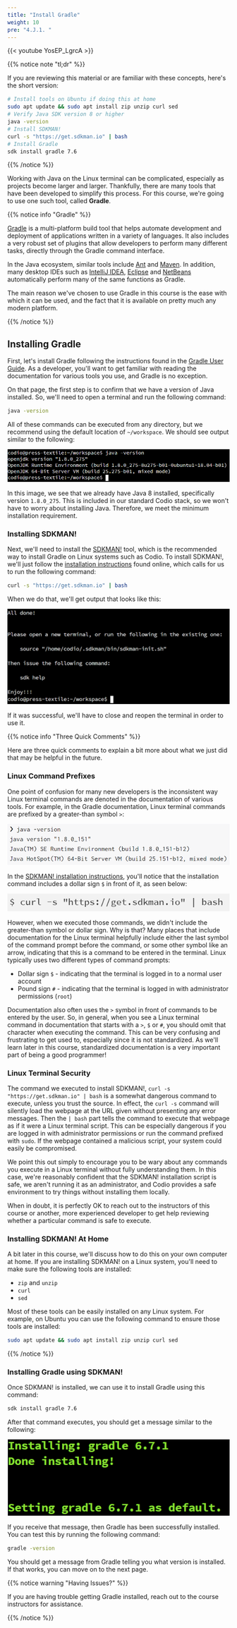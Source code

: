 ```yaml
---
title: "Install Gradle"
weight: 10
pre: "4.J.1. "
---
```


{{< youtube YosEP_LgrcA  >}}

{{% notice note "tl;dr" %}}

If you are reviewing this material or are familiar with these concepts, here's the short version:

```bash
# Install tools on Ubuntu if doing this at home
sudo apt update && sudo apt install zip unzip curl sed
# Verify Java SDK version 8 or higher
java -version
# Install SDKMAN!
curl -s "https://get.sdkman.io" | bash
# Install Gradle
sdk install gradle 7.6
```

{{% /notice %}}

Working with Java on the Linux terminal can be complicated, especially as projects become larger and larger. Thankfully, there are many tools that have been developed to simplify this process. For this course, we're going to use one such tool, called **Gradle**.

{{% notice info "Gradle" %}}

[Gradle](https://gradle.org/) is a multi-platform build tool that helps automate development and deployment of applications written in a variety of languages. It also includes a very robust set of plugins that allow developers to perform many different tasks, directly through the Gradle command interface. 

In the Java ecosystem, similar tools include [Ant](https://ant.apache.org/) and [Maven](https://maven.apache.org/). In addition, many desktop IDEs such as [IntelliJ IDEA](https://www.jetbrains.com/idea/), [Eclipse](https://www.eclipse.org/eclipseide/) and [NetBeans](https://netbeans.org/) automatically perform many of the same functions as Gradle. 

The main reason we've chosen to use Gradle in this course is the ease with which it can be used, and the fact that it is available on pretty much any modern platform. 

{{% /notice %}}

## Installing Gradle

First, let's install Gradle following the instructions found in the [Gradle User Guide](https://docs.gradle.org/current/userguide/installation.html). As a developer, you'll want to get familiar with reading the documentation for various tools you use, and Gradle is no exception. 

On that page, the first step is to confirm that we have a version of Java installed. So, we'll need to open a terminal and run the following command: 

```bash
java -version
```

All of these commands can be executed from any directory, but we recommend using the default location of `~/workspace`. We should see output similar to the following:

![Java Version](/images/e1/5javaver.png)

In this image, we see that we already have Java 8 installed, specifically version `1.8.0_275`. This is included in our standard Codio stack, so we won't have to worry about installing Java. Therefore, we meet the minimum installation requirement. 

### Installing SDKMAN!

Next, we'll need to install the [SDKMAN!](https://sdkman.io/) tool, which is the recommended way to install Gradle on Linux systems such as Codio. To install SDKMAN!, we'll just follow the [installation instructions](https://sdkman.io/install) found online, which calls for us to run the following command:

```bash
curl -s "https://get.sdkman.io" | bash
```

When we do that, we'll get output that looks like this:

![Install SDKMAN!](/images/e1/6sdk.png)

If it was successful, we'll have to close and reopen the terminal in order to use it. 

{{% notice info "Three Quick Comments" %}}

Here are three quick comments to explain a bit more about what we just did that may be helpful in the future. 

### Linux Command Prefixes

One point of confusion for many new developers is the inconsistent way Linux terminal commands are denoted in the documentation of various tools. For example, in the Gradle documentation, Linux terminal commands are prefixed by a greater-than symbol `>`:

![Arrow Prefix](/images/e1/7arrow.png)

In the [SDKMAN! installation instructions](https://sdkman.io/install), you'll notice that the installation command includes a dollar sign `$` in front of it, as seen below:

![Dollar Sign](/images/e1/7dollar.png)

However, when we executed those commands, we didn't include the greater-than symbol or dollar sign. Why is that? Many places that include documentation for the Linux terminal helpfully include either the last symbol of the command prompt before the command, or some other symbol like an arrow, indicating that this is a command to be entered in the terminal. Linux typically uses two different types of command prompts:

* Dollar sign `$` - indicating that the terminal is logged in to a normal user account
* Pound sign `#` - indicating that the terminal is logged in with administrator permissions (`root`)

Documentation also often uses the `>` symbol in front of commands to be entered by the user. So, in general, when you see a Linux terminal command in documentation that starts with a `>`, `$` or `#`, you should omit that character when executing the command. This can be very confusing and frustrating to get used to, especially since it is not standardized. As we'll learn later in this course, standardized documentation is a very important part of being a good programmer!

### Linux Terminal Security

The command we executed to install SDKMAN!, `curl -s "https://get.sdkman.io" | bash` is a somewhat dangerous command to execute, unless you trust the source. In effect, the `curl -s` command will silently load the webpage at the URL given without presenting any error messages. Then the `| bash` part tells the command to execute that webpage as if it were a Linux terminal script. This can be especially dangerous if you are logged in with administrator permissions or run the command prefixed with `sudo`. If the webpage contained a malicious script, your system could easily be compromised. 

We point this out simply to encourage you to be wary about any commands you execute in a Linux terminal without fully understanding them. In this case, we're reasonably confident that the SDKMAN! installation script is safe, we aren't running it as an administrator, and Codio provides a safe environment to try things without installing them locally. 

When in doubt, it is perfectly OK to reach out to the instructors of this course or another, more experienced developer to get help reviewing whether a particular command is safe to execute.

### Installing SDKMAN! At Home

A bit later in this course, we'll discuss how to do this on your own computer at home. If you are installing SDKMAN! on a Linux system, you'll need to make sure the following tools are installed:

* `zip` and `unzip`
* `curl`
* `sed`

Most of these tools can be easily installed on any Linux system. For example, on Ubuntu you can use the following command to ensure those tools are installed:

```bash
sudo apt update && sudo apt install zip unzip curl sed
```

{{% /notice %}}

### Installing Gradle using SDKMAN!

Once SDKMAN! is installed, we can use it to install Gradle using this command:

```bash
sdk install gradle 7.6
```

After that command executes, you should get a message similar to the following:

![Gradle Install](/images/e1/8gradle.png)

If you receive that message, then Gradle has been successfully installed. You can test this by running the following command:

```bash
gradle -version
```

You should get a message from Gradle telling you what version is installed. If that works, you can move on to the next page.

{{% notice warning "Having Issues?" %}}

If you are having trouble getting Gradle installed, reach out to the course instructors for assistance. 

{{% /notice %}}